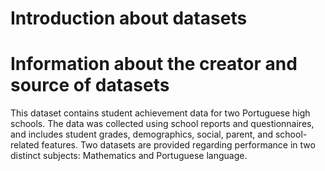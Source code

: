 # Introduction about datasets
# Information about the creator and source of datasets 
This dataset contains student achievement data for two Portuguese high schools.
The data was collected using school reports and questionnaires, and includes student grades, demographics, social, parent, and school-related features. Two datasets are provided regarding performance in two distinct subjects: Mathematics and Portuguese language. 


